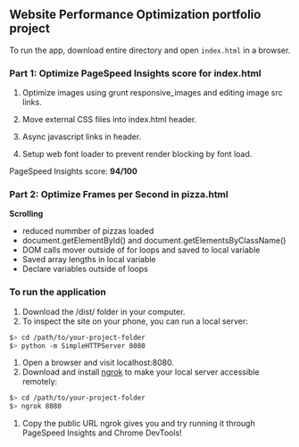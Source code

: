 ## Website Performance Optimization portfolio project

To run the app, download entire directory and open `index.html` in a browser.

### Part 1: Optimize PageSpeed Insights score for index.html

1. Optimize images using grunt responsive_images and editing image src links.

2. Move external CSS files into index.html header.

3. Async javascript links in header.

4. Setup web font loader to prevent render blocking by font load.

PageSpeed Insights score: **94/100**

### Part 2: Optimize Frames per Second in pizza.html

**Scrolling**

- reduced nummber of pizzas loaded
- document.getElementById() and document.getElementsByClassName()
- DOM calls mover outside of for loops and saved to local variable
- Saved array lengths in local variable
- Declare variables outside of loops

### To run the application

1. Download the /dist/ folder in your computer.
1. To inspect the site on your phone, you can run a local server:

  ```bash
  $> cd /path/to/your-project-folder
  $> python -m SimpleHTTPServer 8080
  ```

1. Open a browser and visit localhost:8080.
1. Download and install [ngrok](https://ngrok.com/) to make your local server accessible remotely:

  ``` bash
  $> cd /path/to/your-project-folder
  $> ngrok 8080
  ```

1. Copy the public URL ngrok gives you and try running it through PageSpeed Insights and Chrome DevTools!